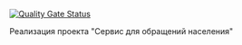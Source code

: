 [![Quality Gate Status](https://sonarcloud.io/api/project_badges/measure?project=STC31-TEAM_appeal&metric=alert_status)](https://sonarcloud.io/dashboard?id=STC31-TEAM_appeal)

Реализация проекта "Сервис для обращений населения"